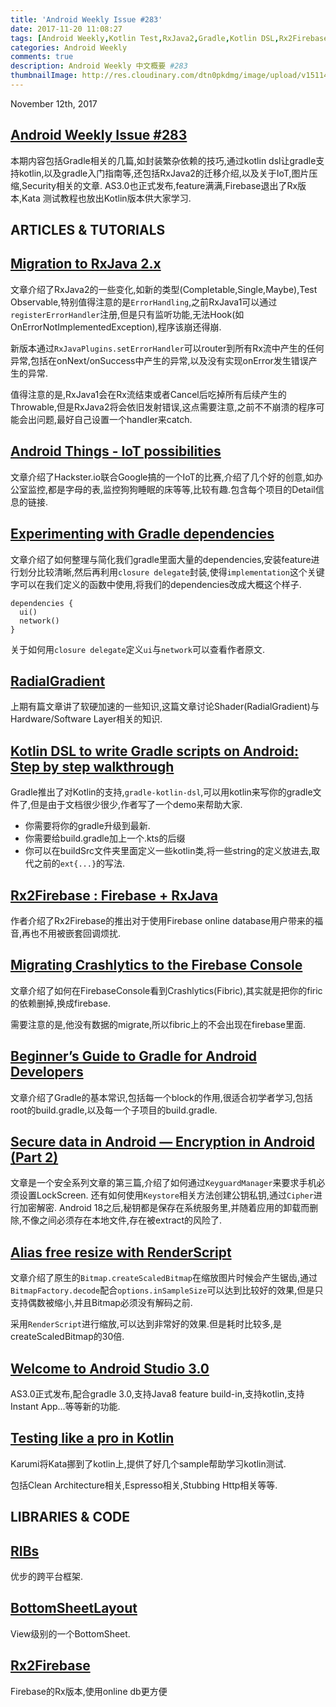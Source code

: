 ```yaml
---
title: 'Android Weekly Issue #283'
date: 2017-11-20 11:08:27
tags: [Android Weekly,Kotlin Test,RxJava2,Gradle,Kotlin DSL,Rx2Firebase,IoT,Android Security]
categories: Android Weekly
comments: true
description: Android Weekly 中文概要 #283
thumbnailImage: http://res.cloudinary.com/dtn0pkdmg/image/upload/v1511496201/283_j3gpwf.jpg
---
```


November 12th, 2017

## [Android Weekly Issue #283](http://androidweekly.net/issues/issue-283)

本期内容包括Gradle相关的几篇,如封装繁杂依赖的技巧,通过kotlin dsl让gradle支持kotlin,以及gradle入门指南等,还包括RxJava2的迁移介绍,以及关于IoT,图片压缩,Security相关的文章.
AS3.0也正式发布,feature满满,Firebase退出了Rx版本,Kata 测试教程也放出Kotlin版本供大家学习.


<!--more-->

## ARTICLES & TUTORIALS

## [Migration to RxJava 2.x ](https://medium.com/@d.khmelenko/rxjava-library-has-already-become-a-standard-in-android-development-f825fed8c6e4)

文章介绍了RxJava2的一些变化,如新的类型(Completable,Single,Maybe),Test Observable,特别值得注意的是`ErrorHandling`,之前RxJava1可以通过`registerErrorHandler`注册,但是只有监听功能,无法Hook(如OnErrorNotImplementedException),程序该崩还得崩.

新版本通过`RxJavaPlugins.setErrorHandler`可以router到所有Rx流中产生的任何异常,包括在onNext/onSuccess中产生的异常,以及没有实现onError发生错误产生的异常.

值得注意的是,RxJava1会在Rx流结束或者Cancel后吃掉所有后续产生的Throwable,但是RxJava2将会依旧发射错误,这点需要注意,之前不不崩溃的程序可能会出问题,最好自己设置一个handler来catch.


## [Android Things - IoT possibilities ](https://www.novoda.com/blog/android-things-iot-proof-of-concept-devices/)

文章介绍了Hackster.io联合Google搞的一个IoT的比赛,介绍了几个好的创意,如办公室监控,都是字母的表,监控狗狗睡眠的床等等,比较有趣.包含每个项目的Detail信息的链接.


## [Experimenting with Gradle dependencies ](http://alexfu.github.io/android/2017/11/07/experimenting-with-gradle-dependencies.html)

文章介绍了如何整理与简化我们gradle里面大量的dependencies,安装feature进行划分比较清晰,然后再利用`closure delegate`封装,使得`implementation`这个关键字可以在我们定义的函数中使用,将我们的dependencies改成大概这个样子.

```
dependencies {
  ui()
  network()
}
```

关于如何用`closure delegate`定义`ui`与`network`可以查看作者原文.


## [RadialGradient ](https://blog.stylingandroid.com/radialgradient-gradients/)

上期有篇文章讲了软硬加速的一些知识,这篇文章讨论Shader(RadialGradient)与Hardware/Software Layer相关的知识.

## [Kotlin DSL to write Gradle scripts on Android: Step by step walkthrough ](https://antonioleiva.com/kotlin-dsl-gradle/)

Gradle推出了对Kotlin的支持,`gradle-kotlin-dsl`,可以用kotlin来写你的gradle文件了,但是由于文档很少很少,作者写了一个demo来帮助大家.

- 你需要将你的gradle升级到最新.
- 你需要给build.gradle加上一个.kts的后缀
- 你可以在buildSrc文件夹里面定义一些kotlin类,将一些string的定义放进去,取代之前的`ext{...}`的写法.


## [Rx2Firebase : Firebase + RxJava ](https://medium.com/@franciscodurdingarcia/rx2firebase-firebase-rxjava-android-bde8158fb4cf)

作者介绍了Rx2Firebase的推出对于使用Firebase online database用户带来的福音,再也不用被嵌套回调烦扰.


## [Migrating Crashlytics to the Firebase Console ](https://proandroiddev.com/migrating-crashlytics-to-the-firebase-console-5e05b6ff8c12)

文章介绍了如何在FirebaseConsole看到Crashlytics(Fibric),其实就是把你的firic的依赖删掉,换成firebase.

需要注意的是,他没有数据的migrate,所以fibric上的不会出现在firebase里面.


## [Beginner’s Guide to Gradle for Android Developers ](https://journals.apptivitylab.com/beginners-guide-to-gradle-for-android-developers-7972bfdf0668)

文章介绍了Gradle的基本常识,包括每一个block的作用,很适合初学者学习,包括root的build.gradle,以及每一个子项目的build.gradle.


## [Secure data in Android — Encryption in Android (Part 2) ](https://proandroiddev.com/secure-data-in-android-encryption-in-android-part-2-991a89e55a23)

文章是一个安全系列文章的第三篇,介绍了如何通过`KeyguardManager`来要求手机必须设置LockScreen.
还有如何使用`Keystore`相关方法创建公钥私钥,通过`Cipher`进行加密解密.
Android 18之后,秘钥都是保存在系统服务里,并随着应用的卸载而删除,不像之间必须存在本地文件,存在被extract的风险了.


## [Alias free resize with RenderScript ](https://medium.com/@petrakeas/alias-free-resize-with-renderscript-5bf15a86ce3)

文章介绍了原生的`Bitmap.createScaledBitmap`在缩放图片时候会产生锯齿,通过`BitmapFactory.decode`配合`options.inSampleSize`可以达到比较好的效果,但是只支持偶数被缩小,并且Bitmap必须没有解码之前.

采用`RenderScript`进行缩放,可以达到非常好的效果.但是耗时比较多,是createScaledBitmap的30倍.

## [Welcome to Android Studio 3.0 ](https://proandroiddev.com/welcome-to-android-studio-3-0-466350f5b707)

AS3.0正式发布,配合gradle 3.0,支持Java8 feature build-in,支持kotlin,支持Instant App...等等新的功能.


## [Testing like a pro in Kotlin ](http://blog.karumi.com/testing-like-a-pro-in-kotlin/)

Karumi将Kata挪到了kotlin上,提供了好几个sample帮助学习kotlin测试.

包括Clean Architecture相关,Espresso相关,Stubbing Http相关等等.


## LIBRARIES & CODE

## [RIBs ](https://github.com/uber/RIBs)

优步的跨平台框架.

## [BottomSheetLayout ](https://github.com/qhutch/BottomSheetLayout)

View级别的一个BottomSheet.

## [Rx2Firebase ](https://github.com/FrangSierra/Rx2Firebase)

Firebase的Rx版本,使用online db更方便